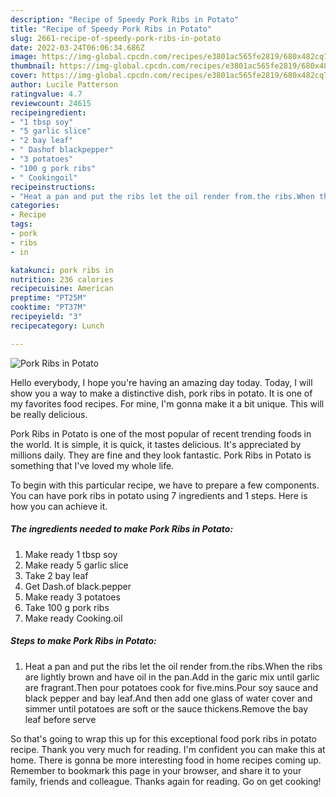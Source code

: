 ```yaml
---
description: "Recipe of Speedy Pork Ribs in Potato"
title: "Recipe of Speedy Pork Ribs in Potato"
slug: 2661-recipe-of-speedy-pork-ribs-in-potato
date: 2022-03-24T06:06:34.686Z
image: https://img-global.cpcdn.com/recipes/e3801ac565fe2819/680x482cq70/pork-ribs-in-potato-recipe-main-photo.jpg
thumbnail: https://img-global.cpcdn.com/recipes/e3801ac565fe2819/680x482cq70/pork-ribs-in-potato-recipe-main-photo.jpg
cover: https://img-global.cpcdn.com/recipes/e3801ac565fe2819/680x482cq70/pork-ribs-in-potato-recipe-main-photo.jpg
author: Lucile Patterson
ratingvalue: 4.7
reviewcount: 24615
recipeingredient:
- "1 tbsp soy"
- "5 garlic slice"
- "2 bay leaf"
- " Dashof blackpepper"
- "3 potatoes"
- "100 g pork ribs"
- " Cookingoil"
recipeinstructions:
- "Heat a pan and put the ribs let the oil render from.the ribs.When the ribs are lightly brown and have oil in the pan.Add in the garic mix until garlic are fragrant.Then pour potatoes cook for five.mins.Pour soy sauce and black pepper and bay leaf.And then add one glass of water cover and simmer until potatoes are soft or the sauce thickens.Remove the bay leaf before serve"
categories:
- Recipe
tags:
- pork
- ribs
- in

katakunci: pork ribs in 
nutrition: 236 calories
recipecuisine: American
preptime: "PT25M"
cooktime: "PT37M"
recipeyield: "3"
recipecategory: Lunch

---
```



![Pork Ribs in Potato](https://img-global.cpcdn.com/recipes/e3801ac565fe2819/680x482cq70/pork-ribs-in-potato-recipe-main-photo.jpg)

Hello everybody, I hope you're having an amazing day today. Today, I will show you a way to make a distinctive dish, pork ribs in potato. It is one of my favorites food recipes. For mine, I'm gonna make it a bit unique. This will be really delicious.



Pork Ribs in Potato is one of the most popular of recent trending foods in the world. It is simple, it is quick, it tastes delicious. It's appreciated by millions daily. They are fine and they look fantastic. Pork Ribs in Potato is something that I've loved my whole life.


To begin with this particular recipe, we have to prepare a few components. You can have pork ribs in potato using 7 ingredients and 1 steps. Here is how you can achieve it.

<!--inarticleads1-->

##### The ingredients needed to make Pork Ribs in Potato:

1. Make ready 1 tbsp soy
1. Make ready 5 garlic slice
1. Take 2 bay leaf
1. Get  Dash.of black.pepper
1. Make ready 3 potatoes
1. Take 100 g pork ribs
1. Make ready  Cooking.oil




<!--inarticleads2-->

##### Steps to make Pork Ribs in Potato:

1. Heat a pan and put the ribs let the oil render from.the ribs.When the ribs are lightly brown and have oil in the pan.Add in the garic mix until garlic are fragrant.Then pour potatoes cook for five.mins.Pour soy sauce and black pepper and bay leaf.And then add one glass of water cover and simmer until potatoes are soft or the sauce thickens.Remove the bay leaf before serve




So that's going to wrap this up for this exceptional food pork ribs in potato recipe. Thank you very much for reading. I'm confident you can make this at home. There is gonna be more interesting food in home recipes coming up. Remember to bookmark this page in your browser, and share it to your family, friends and colleague. Thanks again for reading. Go on get cooking!
